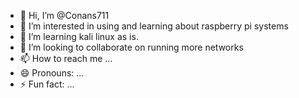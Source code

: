 - 👋 Hi, I’m @Conans711
- 👀 I’m interested in using and learning about raspberry pi systems  
- 🌱 I’m learning kali linux as is.
- 💞️ I’m looking to collaborate on running more networks
- 📫 How to reach me ...
- 😄 Pronouns: ...
- ⚡ Fun fact: ...

<!---
Conans711/Conans711 is a ✨ special ✨ repository because its `README.md` (this file) appears on your GitHub profile.
You can click the Preview link to take a look at your changes.
--->
